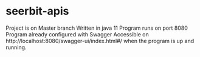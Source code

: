# seerbit-apis

Project is on Master branch
Written in java 11
Program runs on port 8080
Program already configured with Swagger
Accessible on http://localhost:8080/swagger-ui/index.html#/ when the program is up and running.
